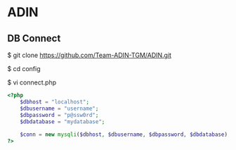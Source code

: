 # ADIN
## DB Connect
$ git clone https://github.com/Team-ADIN-TGM/ADIN.git

$ cd config

$ vi connect.php

```php
<?php
    $dbhost = "localhost";
    $dbusername = "username";
    $dbpassword = "p@ssw0rd";
    $dbdatabase = "mydatabase";
    
    $conn = new mysqli($dbhost, $dbusername, $dbpassword, $dbdatabase);
?>
```